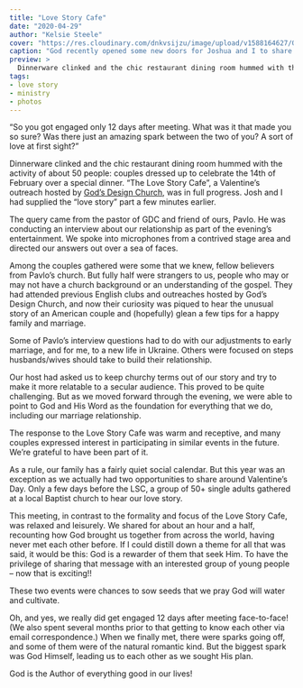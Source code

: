 ```yaml
---
title: "Love Story Cafe"
date: "2020-04-29"
author: "Kelsie Steele"
cover: "https://res.cloudinary.com/dnkvsijzu/image/upload/v1588164627/OFReport/2020-04-29-love-story-cafe/love-story-cafe-12-6_ol9d4r.jpg"
caption: "God recently opened some new doors for Joshua and I to share our love story, encouraging others to follow God’s guidance in marriage and family."
preview: >
  Dinnerware clinked and the chic restaurant dining room hummed with the activity of about 50 people: couples dressed up to celebrate the 14th of February over a special dinner. “The Love Story Cafe”, a Valentine’s outreach hosted by God’s Design Church, was in full progress. Josh and I had supplied the “love story” part a few minutes earlier.
tags:
- love story
- ministry
- photos
---
```


“So you got engaged only 12 days after meeting. What was it that made you so sure? Was there just an amazing spark between the two of you? A sort of love at first sight?”

Dinnerware clinked and the chic restaurant dining room hummed with the activity of about 50 people: couples dressed up to celebrate the 14th of February over a special dinner. “The Love Story Cafe”, a Valentine’s outreach hosted by [God’s Design Church](https://www.facebook.com/gods.design.lviv/), was in full progress. Josh and I had supplied the “love story” part a few minutes earlier.

<article-image publicId="OFReport/2020-04-29-love-story-cafe/DSCF4814_yljwob.jpg" width="768" />

The query came from the pastor of GDC and friend of ours, Pavlo. He was conducting an interview about our relationship as part of the evening’s entertainment. We spoke into microphones from a contrived stage area and directed our answers out over a sea of faces.

<article-image publicId="OFReport/2020-04-29-love-story-cafe/DSCF4760_tofy6i.jpg" width="768" />

Among the couples gathered were some that we knew, fellow believers from Pavlo’s church. But fully half were strangers to us, people who may or may not have a church background or an understanding of the gospel. They had attended previous English clubs and outreaches hosted by God’s Design Church, and now their curiosity was piqued to hear the unusual story of an American couple and (hopefully) glean a few tips for a happy family and marriage.

Some of Pavlo’s interview questions had to do with our adjustments to early marriage, and for me, to a new life in Ukraine. Others were focused on steps husbands/wives should take to build their relationship.

<article-image publicId="OFReport/2020-04-29-love-story-cafe/DSCF4816_fgc2qg.jpg" height="768" caption="Pavlo Lozynsky and his wife Halya. Pavlo is the pastor of God's Design Church."/>

Our host had asked us to keep churchy terms out of our story and try to make it more relatable to a secular audience. This proved to be quite challenging. But as we moved forward through the evening, we were able to point to God and His Word as the foundation for everything that we do, including our marriage relationship.

The response to the Love Story Cafe was warm and receptive, and many couples expressed interest in participating in similar events in the future. We’re grateful to have been part of it.

<article-image publicId="OFReport/2020-04-29-love-story-cafe/DSCF4777_r4b969.jpg" width="768" />

As a rule, our family has a fairly quiet social calendar. But this year was an exception as we actually had two opportunities to share around Valentine’s Day. Only a few days before the LSC, a group of 50+ single adults gathered at a local Baptist church to hear our love story.

<article-image publicId="OFReport/2020-04-29-love-story-cafe/IMG_3030_tvg4xc.jpg" width="768" caption="Making new friends after our meeting at Christ the Savior Baptist Church."/>

This meeting, in contrast to the formality and focus of the Love Story Cafe, was relaxed and leisurely. We shared for about an hour and a half, recounting how God brought us together from across the world, having never met each other before. If I could distill down a theme for all that was said, it would be this: God is a rewarder of them that seek Him. To have the privilege of sharing that message with an interested group of young people – now that is exciting!!

These two events were chances to sow seeds that we pray God will water and cultivate.

Oh, and yes, we really did get engaged 12 days after meeting face-to-face! (We also spent several months prior to that getting to know each other via email correspondence.) When we finally met, there were sparks going off, and some of them were of the natural romantic kind. But the biggest spark was God Himself, leading us to each other as we sought His plan.

God is the Author of everything good in our lives!

<article-callout content="Keep scrolling for more photos from the Love Story Cafe!" />

<article-image publicId="OFReport/2020-04-29-love-story-cafe/DSCF4801_hsojqm.jpg" height="768" />

<article-image publicId="OFReport/2020-04-29-love-story-cafe/DSCF4865_xwsifd.jpg" height="768" />

<article-image publicId="OFReport/2020-04-29-love-story-cafe/DSCF4839_ohf9tz.jpg" height="768" />

<article-image publicId="OFReport/2020-04-29-love-story-cafe/DSCF4856_orqlv3.jpg" height="768" />

<article-image publicId="OFReport/2020-04-29-love-story-cafe/DSCF4826_r0qasf.jpg" height="768" />

<article-image publicId="OFReport/2020-04-29-love-story-cafe/DSCF4787_m38tlj.jpg" height="768" />

<article-image publicId="OFReport/2020-04-29-love-story-cafe/DSCF4820_pzydto.jpg" width="768" />

<article-callout content="Haven’t read our love story yet?" :link="{ name: 'Check it out here!', to: '/blog/2012-11-30-love-story-part-1/' }" />
